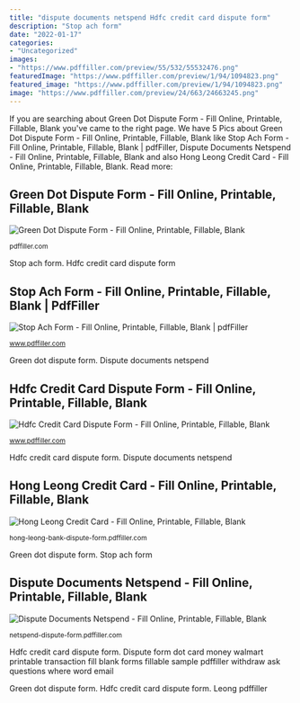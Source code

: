 ```yaml
---
title: "dispute documents netspend Hdfc credit card dispute form"
description: "Stop ach form"
date: "2022-01-17"
categories:
- "Uncategorized"
images:
- "https://www.pdffiller.com/preview/55/532/55532476.png"
featuredImage: "https://www.pdffiller.com/preview/1/94/1094823.png"
featured_image: "https://www.pdffiller.com/preview/1/94/1094823.png"
image: "https://www.pdffiller.com/preview/24/663/24663245.png"
---
```


If you are searching about Green Dot Dispute Form - Fill Online, Printable, Fillable, Blank you've came to the right page. We have 5 Pics about Green Dot Dispute Form - Fill Online, Printable, Fillable, Blank like Stop Ach Form - Fill Online, Printable, Fillable, Blank | pdfFiller, Dispute Documents Netspend - Fill Online, Printable, Fillable, Blank and also Hong Leong Credit Card - Fill Online, Printable, Fillable, Blank. Read more:

## Green Dot Dispute Form - Fill Online, Printable, Fillable, Blank

![Green Dot Dispute Form - Fill Online, Printable, Fillable, Blank](http://pdffiller.com/preview/100/362/100362170.png "Netspend form documents dispute stop signnow ach template sign email pdffiller")

<small>pdffiller.com</small>

Stop ach form. Hdfc credit card dispute form

## Stop Ach Form - Fill Online, Printable, Fillable, Blank | PdfFiller

![Stop Ach Form - Fill Online, Printable, Fillable, Blank | pdfFiller](https://www.pdffiller.com/preview/1/94/1094823.png "Green dot dispute form")

<small>www.pdffiller.com</small>

Green dot dispute form. Dispute documents netspend

## Hdfc Credit Card Dispute Form - Fill Online, Printable, Fillable, Blank

![Hdfc Credit Card Dispute Form - Fill Online, Printable, Fillable, Blank](https://www.pdffiller.com/preview/24/663/24663245.png "Leong pdffiller")

<small>www.pdffiller.com</small>

Hdfc credit card dispute form. Dispute documents netspend

## Hong Leong Credit Card - Fill Online, Printable, Fillable, Blank

![Hong Leong Credit Card - Fill Online, Printable, Fillable, Blank](https://www.pdffiller.com/preview/52/612/52612196.png "Hdfc credit card dispute form")

<small>hong-leong-bank-dispute-form.pdffiller.com</small>

Green dot dispute form. Stop ach form

## Dispute Documents Netspend - Fill Online, Printable, Fillable, Blank

![Dispute Documents Netspend - Fill Online, Printable, Fillable, Blank](https://www.pdffiller.com/preview/55/532/55532476.png "Netspend form documents dispute stop signnow ach template sign email pdffiller")

<small>netspend-dispute-form.pdffiller.com</small>

Hdfc credit card dispute form. Dispute form dot card money walmart printable transaction fill blank forms fillable sample pdffiller withdraw ask questions where word email

Green dot dispute form. Hdfc credit card dispute form. Leong pdffiller
